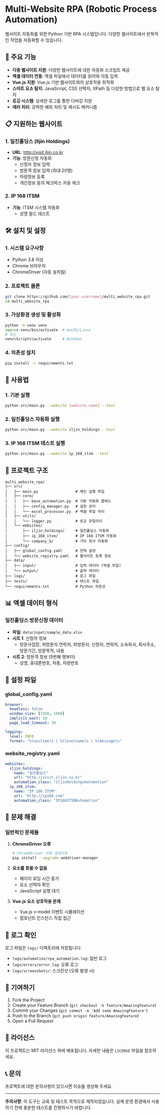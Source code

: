 # Multi-Website RPA (Robotic Process Automation)

웹사이트 자동화를 위한 Python 기반 RPA 시스템입니다. 다양한 웹사이트에서 반복적인 작업을 자동화할 수 있습니다.

## 🚀 주요 기능

- **다중 웹사이트 지원**: 다양한 웹사이트에 대한 자동화 스크립트 제공
- **엑셀 데이터 연동**: 엑셀 파일에서 데이터를 읽어와 자동 입력
- **Vue.js 지원**: Vue.js 기반 웹사이트와의 상호작용 최적화
- **스마트 요소 탐지**: JavaScript, CSS 선택자, XPath 등 다양한 방법으로 웹 요소 탐지
- **로깅 시스템**: 상세한 로그를 통한 디버깅 지원
- **에러 처리**: 강력한 예외 처리 및 재시도 메커니즘

## 📋 지원하는 웹사이트

### 1. 일진홀딩스 (Iljin Holdings)
- **URL**: http://visit.iljin.co.kr
- **기능**: 방문신청 자동화
  - 신청자 정보 입력
  - 방문객 정보 입력 (최대 20명)
  - 차량정보 등록
  - 개인정보 동의 체크박스 자동 체크

### 2. IP 168 ITSM
- **기능**: ITSM 시스템 자동화
  - 성명 필드 테스트

## 🛠️ 설치 및 설정

### 1. 시스템 요구사항
- Python 3.8 이상
- Chrome 브라우저
- ChromeDriver (자동 설치됨)

### 2. 프로젝트 클론
```bash
git clone https://github.com/[your-username]/multi_website_rpa.git
cd multi_website_rpa
```

### 3. 가상환경 생성 및 활성화
```bash
python -m venv venv
source venv/bin/activate  # macOS/Linux
# 또는
venv\Scripts\activate     # Windows
```

### 4. 의존성 설치
```bash
pip install -r requirements.txt
```

## 📖 사용법

### 1. 기본 실행
```bash
python src/main.py --website [website_name] --test
```

### 2. 일진홀딩스 자동화 실행
```bash
python src/main.py --website iljin_holdings --test
```

### 3. IP 168 ITSM 테스트 실행
```bash
python src/main.py --website ip_168_itsm --test
```

## 📁 프로젝트 구조

```
multi_website_rpa/
├── src/
│   ├── main.py                 # 메인 실행 파일
│   ├── core/
│   │   ├── base_automation.py  # 기본 자동화 클래스
│   │   ├── config_manager.py   # 설정 관리
│   │   └── excel_processor.py  # 엑셀 파일 처리
│   ├── utils/
│   │   └── logger.py           # 로깅 유틸리티
│   └── websites/
│       ├── iljin_holdings/     # 일진홀딩스 자동화
│       ├── ip_168_itsm/        # IP 168 ITSM 자동화
│       └── company_b/          # 기타 회사 자동화
├── config/
│   ├── global_config.yaml      # 전역 설정
│   └── website_registry.yaml   # 웹사이트 등록 정보
├── data/
│   ├── input/                  # 입력 데이터 (엑셀 파일)
│   └── output/                 # 출력 데이터
├── logs/                       # 로그 파일
├── tests/                      # 테스트 파일
└── requirements.txt            # Python 의존성
```

## 📊 엑셀 데이터 형식

### 일진홀딩스 방문신청 데이터
- **파일**: `data/input/sample_data.xlsx`
- **시트 1**: 신청자 정보
  - 방문사업장, 피방문자 연락처, 피방문자, 신청자, 연락처, 소속회사, 회사주소, 방문기간, 방문목적, 내용
- **시트 2**: 방문객 정보 (5번째 행부터)
  - 성명, 휴대폰번호, 차종, 차량번호

## 🔧 설정 파일

### global_config.yaml
```yaml
browser:
  headless: false
  window_size: [1920, 1080]
  implicit_wait: 10
  page_load_timeout: 30

logging:
  level: INFO
  format: "%(asctime)s | %(levelname)s | %(message)s"
```

### website_registry.yaml
```yaml
websites:
  iljin_holdings:
    name: "일진홀딩스"
    url: "http://visit.iljin.co.kr"
    automation_class: "IljinHoldingsAutomation"
  ip_168_itsm:
    name: "IP 168 ITSM"
    url: "http://ip168.com"
    automation_class: "IP168ITSMAutomation"
```

## 🐛 문제 해결

### 일반적인 문제들

1. **ChromeDriver 오류**
   ```bash
   # ChromeDriver 자동 업데이트
   pip install --upgrade webdriver-manager
   ```

2. **요소를 찾을 수 없음**
   - 페이지 로딩 시간 증가
   - 요소 선택자 확인
   - JavaScript 실행 대기

3. **Vue.js 요소 상호작용 문제**
   - Vue.js v-model 이벤트 시뮬레이션
   - 컴포넌트 인스턴스 직접 접근

## 📝 로그 확인

로그 파일은 `logs/` 디렉토리에 저장됩니다:
- `logs/automation/rpa_automation.log`: 일반 로그
- `logs/errors/error.log`: 오류 로그
- `logs/screenshots/`: 스크린샷 (오류 발생 시)

## 🤝 기여하기

1. Fork the Project
2. Create your Feature Branch (`git checkout -b feature/AmazingFeature`)
3. Commit your Changes (`git commit -m 'Add some AmazingFeature'`)
4. Push to the Branch (`git push origin feature/AmazingFeature`)
5. Open a Pull Request

## 📄 라이선스

이 프로젝트는 MIT 라이선스 하에 배포됩니다. 자세한 내용은 `LICENSE` 파일을 참조하세요.

## 📞 문의

프로젝트에 대한 문의사항이 있으시면 이슈를 생성해 주세요.

---

**주의사항**: 이 도구는 교육 및 테스트 목적으로 제작되었습니다. 실제 운영 환경에서 사용하기 전에 충분한 테스트를 진행하시기 바랍니다. 